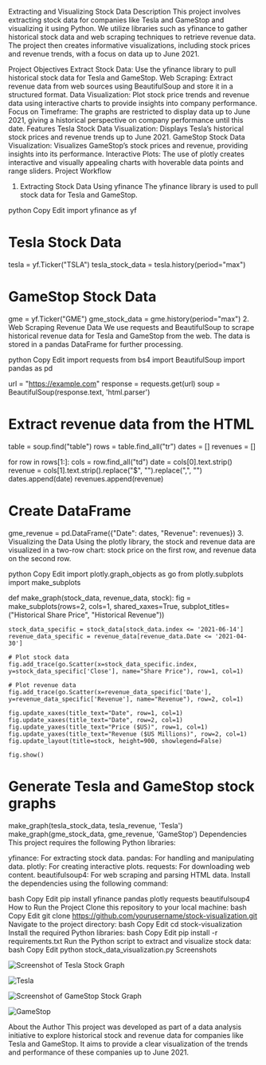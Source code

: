 Extracting and Visualizing Stock Data
Description
This project involves extracting stock data for companies like Tesla and GameStop and visualizing it using Python. We utilize libraries such as yfinance to gather historical stock data and web scraping techniques to retrieve revenue data. The project then creates informative visualizations, including stock prices and revenue trends, with a focus on data up to June 2021.

Project Objectives
Extract Stock Data: Use the yfinance library to pull historical stock data for Tesla and GameStop.
Web Scraping: Extract revenue data from web sources using BeautifulSoup and store it in a structured format.
Data Visualization: Plot stock price trends and revenue data using interactive charts to provide insights into company performance.
Focus on Timeframe: The graphs are restricted to display data up to June 2021, giving a historical perspective on company performance until this date.
Features
Tesla Stock Data Visualization: Displays Tesla’s historical stock prices and revenue trends up to June 2021.
GameStop Stock Data Visualization: Visualizes GameStop’s stock prices and revenue, providing insights into its performance.
Interactive Plots: The use of plotly creates interactive and visually appealing charts with hoverable data points and range sliders.
Project Workflow
1. Extracting Stock Data Using yfinance
The yfinance library is used to pull stock data for Tesla and GameStop.

python
Copy
Edit
import yfinance as yf

# Tesla Stock Data
tesla = yf.Ticker("TSLA")
tesla_stock_data = tesla.history(period="max")

# GameStop Stock Data
gme = yf.Ticker("GME")
gme_stock_data = gme.history(period="max")
2. Web Scraping Revenue Data
We use requests and BeautifulSoup to scrape historical revenue data for Tesla and GameStop from the web. The data is stored in a pandas DataFrame for further processing.

python
Copy
Edit
import requests
from bs4 import BeautifulSoup
import pandas as pd

url = "https://example.com"
response = requests.get(url)
soup = BeautifulSoup(response.text, 'html.parser')

# Extract revenue data from the HTML
table = soup.find("table")
rows = table.find_all("tr")
dates = []
revenues = []

for row in rows[1:]:
    cols = row.find_all("td")
    date = cols[0].text.strip()
    revenue = cols[1].text.strip().replace("$", "").replace(",", "")
    dates.append(date)
    revenues.append(revenue)

# Create DataFrame
gme_revenue = pd.DataFrame({"Date": dates, "Revenue": revenues})
3. Visualizing the Data
Using the plotly library, the stock and revenue data are visualized in a two-row chart: stock price on the first row, and revenue data on the second row.

python
Copy
Edit
import plotly.graph_objects as go
from plotly.subplots import make_subplots

def make_graph(stock_data, revenue_data, stock):
    fig = make_subplots(rows=2, cols=1, shared_xaxes=True, subplot_titles=("Historical Share Price", "Historical Revenue"))
    
    stock_data_specific = stock_data[stock_data.index <= '2021-06-14']
    revenue_data_specific = revenue_data[revenue_data.Date <= '2021-04-30']
    
    # Plot stock data
    fig.add_trace(go.Scatter(x=stock_data_specific.index, y=stock_data_specific['Close'], name="Share Price"), row=1, col=1)
    
    # Plot revenue data
    fig.add_trace(go.Scatter(x=revenue_data_specific['Date'], y=revenue_data_specific['Revenue'], name="Revenue"), row=2, col=1)
    
    fig.update_xaxes(title_text="Date", row=1, col=1)
    fig.update_xaxes(title_text="Date", row=2, col=1)
    fig.update_yaxes(title_text="Price ($US)", row=1, col=1)
    fig.update_yaxes(title_text="Revenue ($US Millions)", row=2, col=1)
    fig.update_layout(title=stock, height=900, showlegend=False)
    
    fig.show()

# Generate Tesla and GameStop stock graphs
make_graph(tesla_stock_data, tesla_revenue, 'Tesla')
make_graph(gme_stock_data, gme_revenue, 'GameStop')
Dependencies
This project requires the following Python libraries:

yfinance: For extracting stock data.
pandas: For handling and manipulating data.
plotly: For creating interactive plots.
requests: For downloading web content.
beautifulsoup4: For web scraping and parsing HTML data.
Install the dependencies using the following command:

bash
Copy
Edit
pip install yfinance pandas plotly requests beautifulsoup4
How to Run the Project
Clone this repository to your local machine:
bash
Copy
Edit
git clone https://github.com/yourusername/stock-visualization.git
Navigate to the project directory:
bash
Copy
Edit
cd stock-visualization
Install the required Python libraries:
bash
Copy
Edit
pip install -r requirements.txt
Run the Python script to extract and visualize stock data:
bash
Copy
Edit
python stock_data_visualization.py
Screenshots

![Screenshot of Tesla Stock Graph](assets/tesla_graph.png)

![Tesla](https://github.com/user-attachments/assets/a87ad0af-fb4e-4e30-8b5a-dfeda2b6552e)

![Screenshot of GameStop Stock Graph](assets/Gamestop.png)

![GameStop](https://github.com/user-attachments/assets/cbda0713-3a07-46c3-86fd-e3abe9b093a7)



About the Author
This project was developed as part of a data analysis initiative  to explore historical stock and revenue data for companies like Tesla and GameStop. It aims to provide a clear visualization of the trends and performance of these companies up to June 2021.
